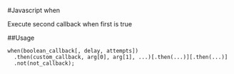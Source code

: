 #Javascript when

Execute second callback when first is true

##Usage

    when(boolean_callback[, delay, attempts])
      .then(custom_callback, arg[0], arg[1], ...)[.then(...)][.then(...)]
      .not(not_callback);
